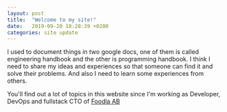 ```yaml
---
layout: post
title:  "Welcome to my site!"
date:   2019-09-20 18:28:39 +0200
categories: site update
---
```

I used to document things in two google docs, one of them is called engineering handbook and the other is programming handbook.
I think I need to share my ideas and experiences so that someone can find it and solve their problems. And also I need to learn some experiences from others.

You'll find out a lot of topics in this website since I'm working as Developer, DevOps and fullstack CTO of [Foodla AB](http://foodla.nu)